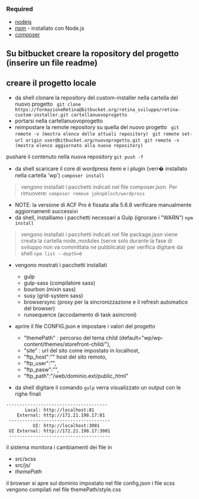 ### Required ###
* [nodejs](https://nodejs.org/en/download/)
* [npm](https://www.npmjs.com/get-npm) - installato con Node.js
* [composer](https://getcomposer.org/Composer-Setup.exe)

## Su bitbucket creare la ropository del progetto (inserire un file readme) ##
## creare il progetto locale ##
* da shell clonare la repository del custom-installer nella cartella del nuovo progetto
``` git clone https://formazioneRetina@bitbucket.org/retina_sviluppo/retina-custom-installer.git cartellanuovoprogetto```
* portarsi nella cartellanuovoprogetto
* reimpostare la remote repository su quella del nuovo progetto
``` git remote -v (mostra elenco delle attuali repository)```
``` git remote set-url origin user@bitbucket.org/nuovoprogetto.git```
``` git remote -v (mostra elenco aggiornato alla nuova repository)```

pushare il contenuto nella nuova repository
``` git push -f ```

* da shell scaricare il core di wordpress itemi e i plugin (verr� installato nella cartella 'wp')
```composer install```
> vengono installati i pacchetti indicati nel file composer.json. Per rimuovere:  ```composer remove johnpbloch/wordpress```
* NOTE: la versione di ACF Pro è fissata alla 5.6.8 verificare manualmente aggiornamenti successivi
* da shell, installiamo i pacchetti necessari a Gulp (ignorare i "WARN")
```npm install```
> vengono installati i pacchetti indicati nel file package.json
viene creata la cartella node_modules (serve solo durante la fase di sviluppo non va committata ne pubblicata)
per verifica digitare da shell
```npm list --depth=0```
* vengono mostrati i pacchetti installati
  + gulp
  + gulp-sass (compilatore sass)
  + bourbon (mixin sass)
  + susy (grid-system sass)
  + browsersync (proxy per la sincronizzazione e il refresh automatico del browser)
  + runsequence (accodamento di task asincroni)

* aprire il file CONFIG.json e impostare i valori del progetto
  + "themePath" : percorso del tema child (default="wp/wp-content/themes/storefront-child/"),
  + "site" : url del sito come impostato in localhost,
  + "ftp_host":"" host del sito remoto,
  + "ftp_user":"",
  + "ftp_pasw":"",
  + "ftp_path":"/web/dominio.ext/public_html"


* da shell digitare il comando
```gulp```
verra visualizzato un output con le righe finali

```
--------------------------------------
       Local: http://localhost:81
    External: http://172.21.198.17:81
 --------------------------------------
          UI: http://localhost:3001
 UI External: http://172.21.198.17:3001
 --------------------------------------
 ```
il sistema monitora i cambiamenti dei file in
* src/scss
* src/js/
* *themePath*

il browser si apre sul dominio impostato nel file config.json
i file scss vengono compilati nel file themePath/style.css
